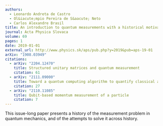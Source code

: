```yaml
---
authors:
  - Leonardo Andreta de Castro
  - Ol&iacute;mpio Pereira de S&aacute; Neto
  - Carlos Alexandre Brasil
title: An introduction to quantum measurements with a historical motivation
journal: Acta Physica Slovaca
volume: 69
pages: 1
date: 2019-01-01
external_url: http://www.physics.sk/aps/pub.php?y=2019&pub=aps-19-01
arXiv: "1908.03949"
citations:
  - arXiv: "2204.12470"
    title: Structured unitary matrices and quantum measurement
    citation: 61
  - arXiv: "2111.09000"
    title: Toward a quantum computing algorithm to quantify classical and quantum correlation of system states
    citation: 27
  - arXiv: "2110.11085"
    title: Qubit-based momentum measurement of a particle
    citation: 7
---
```

This issue-long paper presents a history of the measurement problem in quantum
mechanics, and of the attempts to solve it across history.
